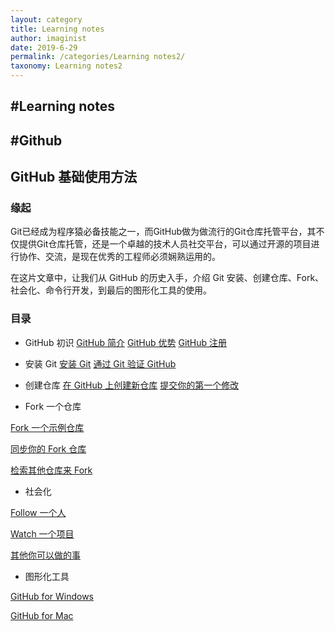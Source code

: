 ```yaml
---
layout: category
title: Learning notes
author: imaginist
date: 2019-6-29
permalink: /categories/Learning notes2/
taxonomy: Learning notes2
---
```


## #Learning notes
## #Github


## GitHub 基础使用方法
### 缘起
Git已经成为程序猿必备技能之一，而GitHub做为做流行的Git仓库托管平台，其不仅提供Git仓库托管，还是一个卓越的技术人员社交平台，可以通过开源的项目进行协作、交流，是现在优秀的工程师必须娴熟运用的。

在这片文章中，让我们从 GitHub 的历史入手，介绍 Git 安装、创建仓库、Fork、社会化、命令行开发，到最后的图形化工具的使用。


### 目录

- GitHub 初识
[GitHub 简介](https://www.google.com/search?q=%3Ca+href%3D%22the-introduction.html%22%3EGitHub+%E7%AE%80%E4%BB%8B%3C%2Fa%3E&oq=%3Ca+href%3D%22the-introduction.html%22%3EGitHub+%E7%AE%80%E4%BB%8B%3C%2Fa%3E&aqs=chrome..69i57&sourceid=chrome&ie=UTF-8)
[GitHub 优势](http://wiki.jikexueyuan.com/project/github-basics/the-advantage.html)
[GitHub 注册](http://wiki.jikexueyuan.com/project/github-basics/sign-up.html)

- 安装 Git
[安装 Git](http://wiki.jikexueyuan.com/project/github-basics/setup-git.html)
[通过 Git 验证 GitHub](http://wiki.jikexueyuan.com/project/github-basics/validate-github.html)

- 创建仓库
[在 GitHub 上创建新仓库](http://wiki.jikexueyuan.com/project/github-basics/creat-new-repo.html)
[提交你的第一个修改](http://wiki.jikexueyuan.com/project/github-basics/commit-first-change.html)


- Fork 一个仓库


[Fork 一个示例仓库](http://wiki.jikexueyuan.com/project/github-basics/fork-example-repo.html)


[同步你的 Fork 仓库](http://wiki.jikexueyuan.com/project/github-basics/fork-synced.html)


[检索其他仓库来 Fork](http://wiki.jikexueyuan.com/project/github-basics/find-another-repo-fork.html)


- 社会化


[Follow 一个人](http://wiki.jikexueyuan.com/project/github-basics/follow-a-friend.html)


[Watch 一个项目](http://wiki.jikexueyuan.com/project/github-basics/watch-project.html)


[其他你可以做的事](http://wiki.jikexueyuan.com/project/github-basics/do-other-things.html)


- 图形化工具


[GitHub for Windows](http://wiki.jikexueyuan.com/project/github-basics/github-for-windows.html)


[GitHub for Mac](http://wiki.jikexueyuan.com/project/github-basics/github-for-mac.html)